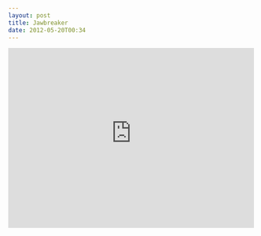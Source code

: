 ```yaml
---
layout: post
title: Jawbreaker
date: 2012-05-20T00:34
---
```


<iframe width="500" height="366" src="http://www.youtube-nocookie.com/embed/3UoxJubwVYI?rel=0" frameborder="0" allowfullscreen></iframe>
